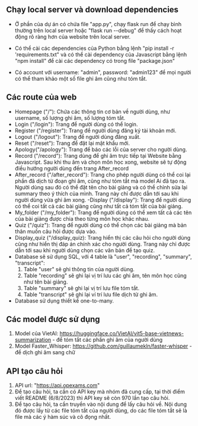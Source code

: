 ## Chạy local server và download dependencies

-   Ở phần của dự án có chứa file "app.py", chạy flask run để chạy bình thường trên local server hoặc "flask run --debug" để thấy cách hoạt động rõ ràng hơn của website trên local server.

-   Có thể cài các dependencies của Python bằng lệnh "pip install -r 'requirements.txt" và có thể cài dependency của Javascript bằng lệnh "npm install" để cài các dependency có trong file "package.json"

-   Có account với username: "admin", password: "admin123" để mọi người có thể tham khảo một số file ghi âm cũng như tóm tắt.

## Các route của web

-   Homepage ("/"): Chứa các thông tin cơ bản về người dùng, như username, số lượng ghi âm, số lượng tóm tắt.
-   Login ("/login"): Trang để người dùng có thể login.
-   Register ("/register"): Trang để người dùng đăng ký tài khoản mới.
-   Logout ("/logout"): Trang để người dùng đăng xuất.
-   Reset ("/reset"): Trang để đặt lại mật khẩu mới.
-   Apology("/apology"): Trang để báo các lỗi của server cho người dùng.
-   Record ("/record"): Trang dùng để ghi âm trực tiếp tại Website bằng Javascript. Sau khi thu âm và chọn môn học xong, website sẽ tự động điều hướng người dùng đến trang After_record
-   After_record ("/after_record"): Trang cho phép người dùng có thể coi lại phần đã dịch từ đoạn ghi âm, cũng như tóm tắt mà model Ai đã tạo ra. Người dùng sau đó có thể đặt tên cho bài giảng và có thể chỉnh sửa lại summary theo ý thích của mình. Trang này chỉ được dẫn tới sau khi người dùng vừa ghi âm xong.
    -Display ("/display"): Trang để người dùng có thể coi tất cả các bài giảng cũng như tất cả tóm tắt của bài giảng.
-   My_folder ("/my_folder"): Trang để người dùng có thể xem tất cả các tên của bài giảng được chia theo từng môn học khác nhau.
-   Quiz ("/quiz"): Trang để người dùng có thể chọn các bài giảng mà bản thân muốn câu hỏi được dựa vào.
-   Display_quiz ("/display_quiz): Trang hiển thị các câu hỏi cho người dùng cũng như hiển thị đáp án chính xác cho người dùng. Trang này chỉ được dẫn tới sau khi người dùng chọn các văn bản để tạo quiz.
-   Database sẽ sử dụng SQL, với 4 table là "user", "recording", "summary", "transcript":
    1. Table "user" sẽ ghi thông tin của người dùng.
    2. Table "recording" sẽ ghi lại vị trí lưu các ghi âm, tên môn học cũng như tên bài giảng.
    3. Table "summary" sẽ ghi lại vị trí lưu file tóm tắt.
    4. Table "transcript" sẽ ghi lại ví trí lưu file dịch từ ghi âm.
-   Database sử dụng thiết kế one-to-many.

## Các model được sử dụng

1. Model của VietAI: https://huggingface.co/VietAI/vit5-base-vietnews-summarization - để tóm tắt các phần ghi âm của người dùng
2. Model Faster_Whisper: https://github.com/guillaumekln/faster-whisper - để dịch ghi âm sang chữ

## API tạo câu hỏi

1. API url: "https://api.opexams.com"
2. Để tạo câu hỏi, ta cần có API key mà nhóm đã cung cấp, tại thời điểm viết README (6/8/2023) thì API key sẽ còn 970 lần tạo câu hỏi.
3. Để tạo câu hỏi, ta cần truyền vào nội dung để lấy câu hỏi về. Nội dung đó được lấy từ các file tóm tắt của người dùng, do các file tóm tắt sẽ là file mà các ý hàm súc và cô đọng nhất.
